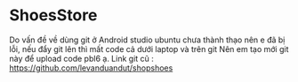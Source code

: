 # ShoesStore
Do vấn đề về dùng git ở Android studio ubuntu chưa thành thạo nên e đã bị lỗi, nếu đẩy git lên thì mất code cả dưới laptop và trên git
Nên em tạo mới git này để upload code pbl6 ạ.
Link git cũ : https://github.com/levanduandut/shopshoes
